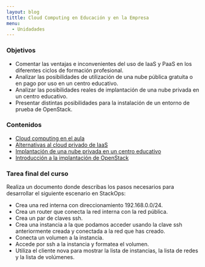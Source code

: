 ```yaml
---
layout: blog
tittle: Cloud Computing en Educación y en la Empresa
menu:
  - Unidadades
---
```


### Objetivos

* Comentar las ventajas e inconvenientes del uso de IaaS y PaaS en los
  diferentes ciclos de formación profesional.
* Analizar las posibilidades de utilización de una nube pública gratuita o en
  pago por uso en un centro educativo.
* Analizar las posibilidades reales de implantación de una nube privada en un
  centro educativo.
* Presentar distintas posibilidades para la instalación de un entorno
  de prueba de OpenStack.

### Contenidos

* [Cloud computing en el aula](presentacion_cloud_aula.html)
* [Alternativas al cloud privado de IaaS](presentacion_iaas_publico)
* [Implantación de una nube privada en un centro educativo](presentacion_implantacion.html)
* [Introducción a la implantación de OpenStack](presentacion_instalacion_openstack.html)

### Tarea final del curso

Realiza un documento donde describas los pasos necesarios para desarrollar el siguiente escenario en StackOps:

* Crea una red interna con direccionamiento 192.168.0.0/24.
* Crea un router que conecta la red interna con la red pública.
* Crea un par de claves ssh.
* Crea una instancia a la que podamos acceder usando la clave ssh anteriormente creada y conectada a la red que has creado.
* Conecta un volumen a la instancia.
* Accede por ssh a la instancia y formatea el volumen.
* Utiliza el cliente nova para mostrar la lista de instancias, la lista de redes y la lista de volúmenes.

